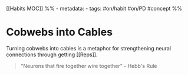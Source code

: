 [[Habits MOC]]
%% - metadata:
	- tags: #on/habit #on/PD #concept %% 
# Cobwebs into Cables
Turning cobwebs into cables is a metaphor for strengthening neural connections through getting [[Reps]].

> "Neurons that fire together wire together” - Hebb's Rule 